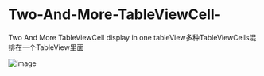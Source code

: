 # Two-And-More-TableViewCell-
Two And More  TableViewCell display in one tableView多种TableViewCells混排在一个TableView里面


![image](https://github.com/feibaichen/Two-And-More-TableViewCell-/dataimage/first1.png/dataimage/first1.png)
